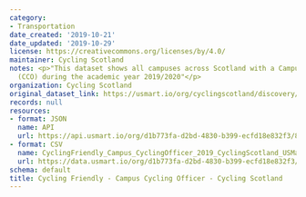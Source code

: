 ```yaml
---
category:
- Transportation
date_created: '2019-10-21'
date_updated: '2019-10-29'
license: https://creativecommons.org/licenses/by/4.0/
maintainer: Cycling Scotland
notes: <p>"This dataset shows all campuses across Scotland with a Campus Cycling Officer
  (CCO) during the academic year 2019/2020"</p>
organization: Cycling Scotland
original_dataset_link: https://usmart.io/org/cyclingscotland/discovery/discovery-view-detail/63a7fdf1-e5f1-4636-99b2-4d8ed0666776
records: null
resources:
- format: JSON
  name: API
  url: https://api.usmart.io/org/d1b773fa-d2bd-4830-b399-ecfd18e832f3/8e0c9075-413d-42c7-b7f0-13b0b2535e99/3/urql
- format: CSV
  name: CyclingFriendly_Campus_CyclingOfficer_2019_CyclingScotland_USMaster.csv
  url: https://data.usmart.io/org/d1b773fa-d2bd-4830-b399-ecfd18e832f3/resource?resourceGUID=1c0d1da7-cfb9-4825-911c-6118a1670db4
schema: default
title: Cycling Friendly - Campus Cycling Officer - Cycling Scotland
---
```

